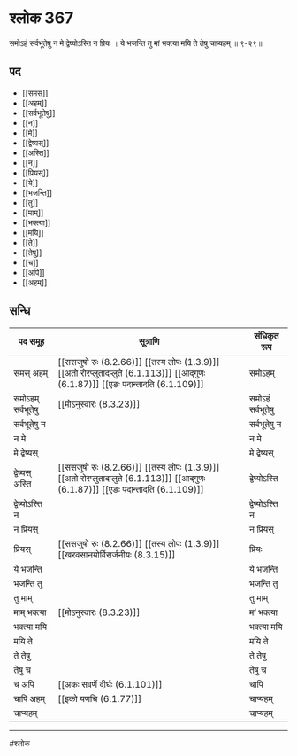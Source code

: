 # श्लोक 367

समोऽहं सर्वभूतेषु न मे द्वेष्योऽस्ति न प्रियः ।
ये भजन्ति तु मां भक्त्या मयि ते तेषु चाप्यहम् ॥ ९-२९॥


## पद 

- [[समस्]]
- [[अहम्]]
- [[सर्वभूतेषु]]
- [[न]]
- [[मे]]
- [[द्वेष्यस्]]
- [[अस्ति]]
- [[न]]
- [[प्रियस्]]
- [[ये]]
- [[भजन्ति]]
- [[तु]]
- [[माम्]]
- [[भक्त्या]]
- [[मयि]]
- [[ते]]
- [[तेषु]]
- [[च]]
- [[अपि]]
- [[अहम्]]

## सन्धि

| पद समूह | सूत्राणि | संधिकृत रूप |
| ----- | ----- | ----- |
| समस् अहम् |  [[ससजुषो रुः (8.2.66)]] [[तस्य लोपः (1.3.9)]] [[अतो रोरप्लुतादप्लुते (6.1.113)]] [[आद्गुणः (6.1.87)]] [[एङः पदान्तादति (6.1.109)]] | समोऽहम् |
| समोऽहम् सर्वभूतेषु |  [[मोऽनुस्वारः (8.3.23)]] | समोऽहं सर्वभूतेषु |
| सर्वभूतेषु न |  | सर्वभूतेषु न |
| न मे |  | न मे |
| मे द्वेष्यस् |  | मे द्वेष्यस् |
| द्वेष्यस् अस्ति |  [[ससजुषो रुः (8.2.66)]] [[तस्य लोपः (1.3.9)]] [[अतो रोरप्लुतादप्लुते (6.1.113)]] [[आद्गुणः (6.1.87)]] [[एङः पदान्तादति (6.1.109)]] | द्वेष्योऽस्ति |
| द्वेष्योऽस्ति न |  | द्वेष्योऽस्ति न |
| न प्रियस् |  | न प्रियस् |
| प्रियस् |  [[ससजुषो रुः (8.2.66)]] [[तस्य लोपः (1.3.9)]] [[खरवसानयोर्विसर्जनीयः (8.3.15)]] | प्रियः |
| ये भजन्ति |  | ये भजन्ति |
| भजन्ति तु |  | भजन्ति तु |
| तु माम् |  | तु माम् |
| माम् भक्त्या |  [[मोऽनुस्वारः (8.3.23)]] | मां भक्त्या |
| भक्त्या मयि |  | भक्त्या मयि |
| मयि ते |  | मयि ते |
| ते तेषु |  | ते तेषु |
| तेषु च |  | तेषु च |
| च अपि |  [[अकः सवर्णे दीर्घः (6.1.101)]] | चापि |
| चापि अहम् |  [[इको यणचि (6.1.77)]] | चाप्यहम् |
| चाप्यहम् |  | चाप्यहम् |


---

#श्लोक